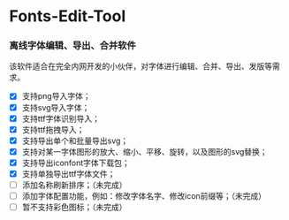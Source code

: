 # Fonts-Edit-Tool
### 离线字体编辑、导出、合并软件

该软件适合在完全内网开发的小伙伴，对字体进行编辑、合并、导出、发版等需求。

- [x] 支持png导入字体；
- [x] 支持svg导入字体；
- [x] 支持ttf字体识别导入；
- [x] 支持ttf拖拽导入；
- [x] 支持导出单个和批量导出svg；
- [x] 支持对某一字体图形的放大、缩小、平移、旋转，以及图形的svg替换；
- [x] 支持导出iconfont字体下载包；
- [x] 支持单独导出ttf字体文件；
- [ ] 添加名称刷新排序；（未完成）
- [ ] 添加字体配置功能，例如：修改字体名字、修改icon前缀等；（未完成）
- [ ] 暂不支持彩色图标；（未完成）
